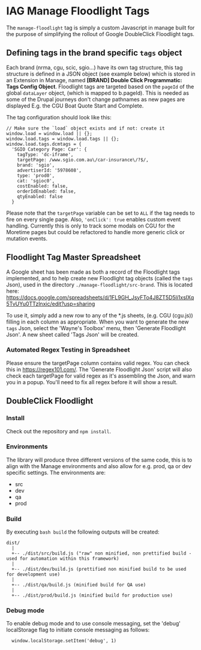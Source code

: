 # IAG Manage Floodlight Tags

The `manage-floodlight` tag is simply a custom Javascript in manage built for the purpose of simplifying the rollout of Google DoubleClick Floodlight tags.

## Defining tags in the brand specific `tags` object

Each brand (nrma, cgu, scic, sgio...) have its own tag structure, this tag structure is defined in a JSON object (see example below) which is stored in an Extension in Manage, named **[BRAND] Double Click Programmatic: Tags Config Object**. Floodlight tags are targeted based on the `pageId` of the global `dataLayer` object, (which is mapped to b.pageId). This is needed as some of the Drupal journeys don't change pathnames as new pages are displayed E.g. the CGU Boat Quote Start and Complete.

The tag configuration should look like this:

```
// Make sure the `load` object exists and if not: create it
window.load = window.load || {};
window.load.tags = window.load.tags || {};
window.load.tags.dcmtags = {
  'SGIO Category Page: Car': {
    tagType: 'dc-iframe',
    targetPage: /www.sgio.com.au\/car-insurance\/?$/,
    brand: 'sgio',
    advertiserId: '5978608',
    type: 'prod0',
    cat: 'sgioc0',
    costEnabled: false,
    orderIdEnabled: false,
    qtyEnabled: false
  }
```

Please note that the `targetPage` variable can be set to `ALL` if the tag needs to fire on every single page.
Also, `'onClick': true` enables custom event handling. Currently this is only to track some modals on CGU for the Moretime pages but could be refactored to handle more generic click or mutation events.

## Floodlight Tag Master Spreadsheet
A Google sheet has been made as both a record of the Floodlight tags implemented, and to help create new Floodlight tag objects (called the `tags` Json), used in the directory `./manage-floodlight/src-brand`. This is located here: https://docs.google.com/spreadsheets/d/1FL9GH_JsyFTo4J8ZT5D5li1xsIXq5TvUYu0TTzlnxic/edit?usp=sharing

To use it, simply add a new row to any of the \*.js sheets, (e.g. CGU (cgu.js)) filling in each column as appropriate. When you want to generate the new `tags` Json, select the 'Wayne's Toolbox' menu, then 'Generate Floodlight Json'. A new sheet called 'Tags Json' will be created.

### Automated Regex Testing in Spreadsheet
Please ensure the targetPage column contains valid regex. You can check this in https://regex101.com/. The 'Generate Floodlight Json' script will also check each targetPage for valid regex as it's assembling the Json, and warn you in a popup. You'll need to fix all regex before it will show a result.

## DoubleClick Floodlight

### Install

Check out the repository and `npm install`.


### Environments

The library will produce three different versions of the same code, this is to align with the Manage environments and also allow for e.g. prod, qa or dev specific settings. The environments are:

- src
- dev
- qa
- prod


### Build

By executing `bash build` the following outputs will be created:

```
dist/
  |
  +-- ./dist/src/build.js ("raw" non minified, non prettified build - used for automation within this framework)
  |
  +-- ./dist/dev/build.js (prettified non minified build to be used for development use)
  |
  +-- ./dist/qa/build.js (minified build for QA use)
  |
  +-- ./dist/prod/build.js (minified build for production use)
```


### Debug mode

To enable debug mode and to use console messaging, set the 'debug' localStorage flag to initiate console messaging as follows:

```
  window.localStorage.setItem('debug', 1)
```
